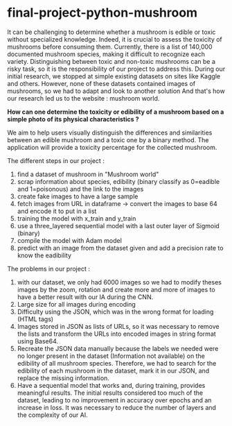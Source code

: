 # final-project-python-mushroom

It can be challenging to determine whether a mushroom is edible or toxic without specialized knowledge. Indeed, it is crucial to assess the toxicity of mushrooms before consuming them.
Currently, there is a list of 140,000 documented mushroom species, making it difficult to recognize each variety. Distinguishing between toxic and non-toxic mushrooms can be a risky task, so it is 
the responsibility of our project to address this. During our initial research, we stopped at simple existing datasets on sites like Kaggle and others. However, none of these datasets contained images of mushrooms, 
so we had to adapt and look to another solution And that's how our research led us to the website : mushroom world.

**How can one determine the toxicity or edibility of a mushroom based on a simple photo of its physical characteristics ?**

We aim to help users visually distinguish the differences and similarities between an edible mushroom and a toxic one by a binary method. 
The application will provide a toxicity percentage for the collected mushroom.

The different steps in our project : 

1. find a dataset of mushroom in "Mushroom world"
2. scrap information about species, edibility (binary classify as 0=eadible and 1=poisonous) and the link to the images
3. create fake images to have a large sample
4. fetch images from URL in dataframe -> convert the images to base 64 and encode it to put in a list
5. training the model with x_train and y_train
6. use a three_layered sequential model with a last outer layer of Sigmoid (binary)
7. compile the model with Adam model
8. predict with an image from the dataset given and add a precision rate to know the eadibility

   
The problems in our project :

1. with our dataset, we only had 6000 images so we had to modify theses images by the zoom, rotation and create more and more of images to have a better result with our IA during the CNN. 
2. Large size for all images during encoding
3. Difficulty using the JSON, which was in the wrong format for loading (HTML <a> tags)
4. Images stored in JSON as lists of URLs, so it was necessary to remove the lists and transform the URLs into encoded images in string format using Base64.
5. Recreate the JSON data manually because the labels we needed were no longer present in the dataset (Information not available) on the edibility of all mushroom species. Therefore, we had to search for the edibility of each mushroom in the dataset, mark it in our JSON, and replace the missing information.
6. Have a sequential model that works and, during training, provides meaningful results. The initial results considered too much of the dataset, leading to no improvement in accuracy over epochs and an increase in loss. It was necessary to reduce the number of layers and the complexity of our AI.


